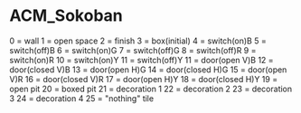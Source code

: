 # ACM_Sokoban
0 = wall
1 = open space
2 = finish
3 = box(initial)
4 = switch(on)B
5 = switch(off)B
6 = switch(on)G
7 = switch(off)G
8 = switch(off)R
9 = switch(on)R
10 = switch(on)Y
11 = switch(off)Y
11 = door(open V)B
12 = door(closed V)B
13 = door(open H)G
14 = door(closed H)G
15 = door(open V)R
16 = door(closed V)R
17 = door(open H)Y
18 = door(closed H)Y
19 = open pit
20 = boxed pit
21 = decoration 1
22 = decoration 2
23 = decoration 3
24 = decoration 4
25 = "nothing" tile